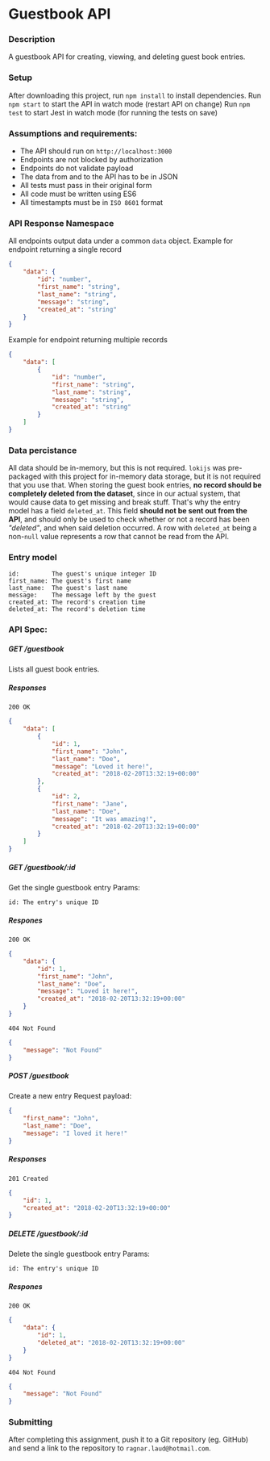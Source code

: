 # Guestbook API

### Description
A guestbook API for creating, viewing, and deleting guest book entries.

### Setup
After downloading this project, run `npm install` to install dependencies.
Run `npm start` to start the API in watch mode (restart API on change)
Run `npm test` to start Jest in watch mode (for running the tests on save)

### Assumptions and requirements:
- The API should run on `http://localhost:3000`
- Endpoints are not blocked by authorization
- Endpoints do not validate payload
- The data from and to the API has to be in JSON
- All tests must pass in their original form
- All code must be written using ES6
- All timestampts must be in `ISO 8601` format

### API Response Namespace
All endpoints output data under a common `data` object.
Example for endpoint returning a single record
```json
{
    "data": {
        "id": "number",
        "first_name": "string",
        "last_name": "string",
        "message": "string",
        "created_at": "string"
    }
}
```
Example for endpoint returning multiple records
```json
{
    "data": [
        {
            "id": "number",
            "first_name": "string",
            "last_name": "string",
            "message": "string",
            "created_at": "string"
        }
    ]
}
```

### Data percistance
All data should be in-memory, but this is not required. `lokijs` was pre-packaged with this project for in-memory data storage, but it is not required that you use that.
When storing the guest book entries, **no record should be completely deleted from the dataset**, since in our actual system, that would cause data to get missing and break stuff. That's why the entry model has a field `deleted_at`. This field **should not be sent out from the API**, and should only be used to check whether or not a record has been _"deleted"_, and when said deletion occurred. A row with `deleted_at` being a non-`null` value represents a row that cannot be read from the API.

### Entry model
```
id:         The guest's unique integer ID
first_name: The guest's first name
last_name:  The guest's last name
message:    The message left by the guest
created_at: The record's creation time
deleted_at: The record's deletion time
```

### API Spec:

##### GET /guestbook
Lists all guest book entries.
##### Responses
`200 OK`
```json
{
    "data": [
        {
            "id": 1,
            "first_name": "John",
            "last_name": "Doe",
            "message": "Loved it here!",
            "created_at": "2018-02-20T13:32:19+00:00"
        },
        {
            "id": 2,
            "first_name": "Jane",
            "last_name": "Doe",
            "message": "It was amazing!",
            "created_at": "2018-02-20T13:32:19+00:00"
        }
    ]
}
```

##### GET /guestbook/:id
Get the single guestbook entry
Params:
```
id: The entry's unique ID
```
##### Respones
`200 OK`
```json
{
    "data": {
        "id": 1,
        "first_name": "John",
        "last_name": "Doe",
        "message": "Loved it here!",
        "created_at": "2018-02-20T13:32:19+00:00"
    }
}
```
`404 Not Found`
```json
{
    "message": "Not Found"
}
```

##### POST /guestbook
Create a new entry
Request payload:
```json
{
    "first_name": "John",
    "last_name": "Doe",
    "message": "I loved it here!"
}
```
##### Responses
`201 Created`
```json
{
    "id": 1,
    "created_at": "2018-02-20T13:32:19+00:00"
}
```

##### DELETE /guestbook/:id
Delete the single guestbook entry
Params:
```
id: The entry's unique ID
```
##### Respones
`200 OK`
```json
{
    "data": {
        "id": 1,
        "deleted_at": "2018-02-20T13:32:19+00:00"
    }
}
```
`404 Not Found`
```json
{
    "message": "Not Found"
}
```

### Submitting
After completing this assignment, push it to a Git repository (eg. GitHub) and
send a link to the repository to `ragnar.laud@hotmail.com`.

